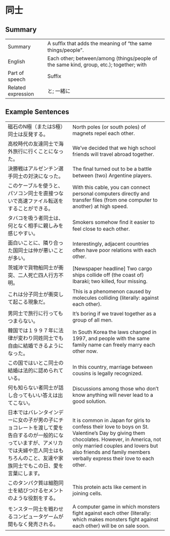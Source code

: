 # 同士

## Summary

<table><tr>   <td>Summary</td>   <td>A sufﬁx that adds the meaning of “the same things/people”.</td></tr><tr>   <td>English</td>   <td>Each other; between/among (things/people of the same kind, group, etc.); together; with</td></tr><tr>   <td>Part of speech</td>   <td>Suffix</td></tr><tr>   <td>Related expression</td>   <td>と; 一緒に</td></tr></table>

## Example Sentences

<table><tr>   <td>磁石のN極（またはS極）同士は反発する。</td>   <td>North poles (or south poles) of magnets repel each other.</td></tr><tr>   <td>高校時代の友達同士で海外旅行に行くことになった。</td>   <td>We’ve decided that we high school friends will travel abroad together.</td></tr><tr>   <td>決勝戦はアルゼンチン選手同士の対決になった。</td>   <td>The ﬁnal turned out to be a battle between (two) Argentine players.</td></tr><tr>   <td>このケーブルを使うと、パソコン同士を直接つないで高速ファイル転送をすることができる。</td>   <td>With this cable, you can connect personal computers directly and transfer files (from one computer to another) at high speed.</td></tr><tr>   <td>タバコを吸う者同士は、何となく相手に親しみを感じやすい。</td>   <td>Smokers somehow ﬁnd it easier to feel close to each other.</td></tr><tr>   <td>面白いことに、隣り合った国同士は仲が悪いことが多い。</td>   <td>Interestingly, adjacent countries often have poor relations with each other.</td></tr><tr>   <td>茨城沖で貨物船同士が衝突、二人死亡四人行方不明。</td>   <td>[Newspaper headline] Two cargo ships collide off (the coast of) Ibaraki; two killed, four missing.</td></tr><tr>   <td>これは分子同士が衝突して起こる現象だ。</td>   <td>This is a phenomenon caused by molecules colliding (literally: against each other).</td></tr><tr>   <td>男同士で旅行に行ってもつまらない。</td>   <td>It’s boring if we travel together as a group of all men.</td></tr><tr>   <td>韓国では１９９７年に法律が変わり同姓同士でも自由に結婚できるようになった。</td>   <td>In South Korea the laws changed in 1997, and people with the same family name can freely marry each other now.</td></tr><tr>   <td>この国ではいとこ同士の結婚は法的に認められている。</td>   <td>In this country, marriage between cousins is legally recognized.</td></tr><tr>   <td>何も知らない者同士が話し合ってもいい答えは出てこない。</td>   <td>Discussions among those who don’t know anything will never lead to a good solution.</td></tr><tr>   <td>日本ではバレンタインデーに女の子が男の子にチョコレートを渡して愛を告白するのが一般的になっていますが、アメリカでは夫婦や恋人同士はもちろんのこと、友達や家族同士でもこの日、愛を言葉にします。</td>   <td>It is common in Japan for girls to confess their love to boys on St. Valentine’s Day by giving them chocolates. However, in America, not only married couples and lovers but also friends and family members verbally express their love to each other.</td></tr><tr>   <td>このタンパク質は細胞同士を結びつけるセメントのような役割をする。</td>   <td>This protein acts like cement in joining cells.</td></tr><tr>   <td>モンスター同士を戦わせるコンピュータゲームが間もなく発売される。</td>   <td>A computer game in which monsters fight against each other (literally: which makes monsters fight against each other) will be on sale soon.</td></tr></table>

